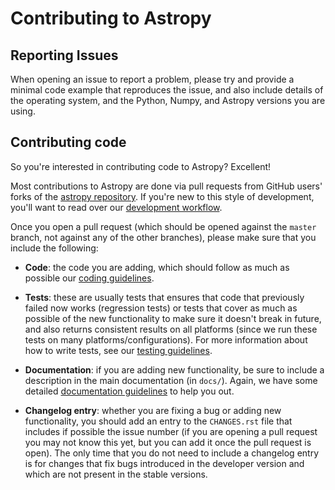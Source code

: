 Contributing to Astropy
=======================

Reporting Issues
----------------

When opening an issue to report a problem, please try and provide a minimal
code example that reproduces the issue, and also include details of the
operating system, and the Python, Numpy, and Astropy versions you are using.

Contributing code
-----------------

So you're interested in contributing code to Astropy? Excellent!

Most contributions to Astropy are done via pull requests from GitHub users'
forks of the [astropy repository](https://github.com/astropy/astropy). If you're new to this style of development,
you'll want to read over our [development workflow](http://docs.astropy.org/en/latest/development/workflow/development_workflow.html).

Once you open a pull request (which should be opened against the ``master``
branch, not against any of the other branches), please make sure that you
include the following:

- **Code**: the code you are adding, which should follow as much as possible
  our [coding guidelines](http://docs.astropy.org/en/latest/development/codeguide.html).

- **Tests**: these are usually tests that ensures that code that previously
  failed now works (regression tests) or tests that cover as much as possible
  of the new functionality to make sure it doesn't break in future, and also
  returns consistent results on all platforms (since we run these tests on many
  platforms/configurations). For more information about how to write tests, see
  our [testing guidelines](http://docs.astropy.org/en/latest/development/testguide.html).

- **Documentation**: if you are adding new functionality, be sure to include a
  description in the main documentation (in ``docs/``). Again, we have some
  detailed [documentation guidelines](http://docs.astropy.org/en/latest/development/docguide.html)
  to help you out.

- **Changelog entry**: whether you are fixing a bug or adding new
  functionality, you should add an entry to the ``CHANGES.rst`` file that
  includes if possible the issue number (if you are opening a pull request you
  may not know this yet, but you can add it once the pull request is open). The
  only time that you do not need to include a changelog entry is for changes
  that fix bugs introduced in the developer version and which are not present
  in the stable versions.
